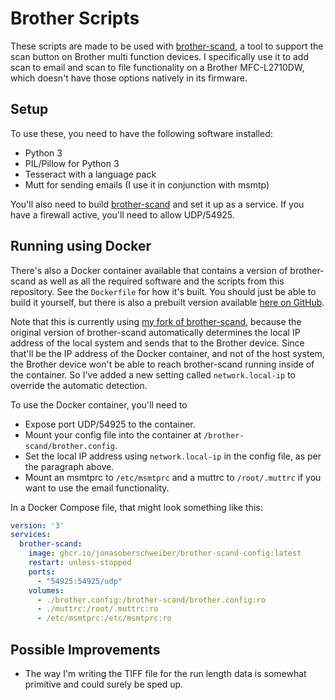 # Brother Scripts

These scripts are made to be used with [brother-scand](https://github.com/rumpeltux/brother-scand),
a tool to support the scan button on Brother multi function devices. I
specifically use it to add scan to email and scan to file functionality on a
Brother MFC-L2710DW, which doesn't have those options natively in its firmware.

## Setup

To use these, you need to have the following software installed:

- Python 3
- PIL/Pillow for Python 3
- Tesseract with a language pack
- Mutt for sending emails (I use it in conjunction with msmtp)

You'll also need to build [brother-scand](https://github.com/rumpeltux/brother-scand)
and set it up as a service. If you have a firewall active, you'll need to allow
UDP/54925.

## Running using Docker

There's also a Docker container available that contains a version of
brother-scand as well as all the required software and the scripts from this
repository. See the `Dockerfile` for how it's built. You should just be able to
build it yourself, but there is also a prebuilt version available
[here on GitHub](https://github.com/jonasoberschweiber/brother-scand-config/pkgs/container/brother-scand-config).

Note that this is currently using [my fork of brother-scand](https://github.com/jonasoberschweiber/brother-scand),
because the original version of brother-scand automatically determines the
local IP address of the local system and sends that to the Brother device. Since
that'll be the IP address of the Docker container, and not of the host system,
the Brother device won't be able to reach brother-scand running inside of the
container. So I've added a new setting called `network.local-ip` to override the
automatic detection.

To use the Docker container, you'll need to

- Expose port UDP/54925 to the container.
- Mount your config file into the container at `/brother-scand/brother.config`.
- Set the local IP address using `network.local-ip` in the config file, as per
  the paragraph above.
- Mount an msmtprc to `/etc/msmtprc` and a muttrc to `/root/.muttrc` if you want
  to use the email functionality.

In a Docker Compose file, that might look something like this:

```yaml
version: '3'
services:
  brother-scand:
    image: ghcr.io/jonasoberschweiber/brother-scand-config:latest
    restart: unless-stopped
    ports:
      - "54925:54925/udp"
    volumes:
      - ./brother.config:/brother-scand/brother.config:ro
      - ./muttrc:/root/.muttrc:ro
      - /etc/msmtprc:/etc/msmtprc:ro
```

## Possible Improvements

- The way I'm writing the TIFF file for the run length data is somewhat
  primitive and could surely be sped up.
